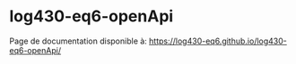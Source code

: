 # log430-eq6-openApi

Page de documentation disponible à: https://log430-eq6.github.io/log430-eq6-openApi/
